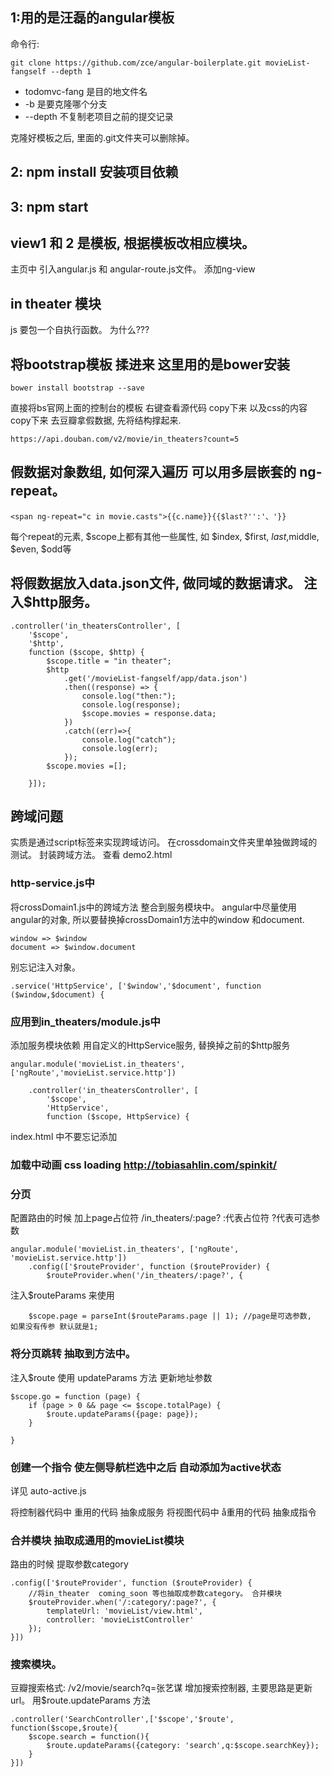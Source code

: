
## 1:用的是汪磊的angular模板

命令行:
		
	git clone https://github.com/zce/angular-boilerplate.git movieList-fangself --depth 1

-	todomvc-fang 是目的地文件名
-	-b 是要克隆哪个分支
-	--depth 不复制老项目之前的提交记录

克隆好模板之后, 里面的.git文件夹可以删除掉。

## 2: npm install 安装项目依赖

## 3: npm start

## view1 和 2 是模板, 根据模板改相应模块。
	
   主页中 引入angular.js 和 angular-route.js文件。 添加ng-view

## in theater 模块
js 要包一个自执行函数。 为什么???


## 将bootstrap模板 揉进来 这里用的是bower安装

	bower install bootstrap --save

直接将bs官网上面的控制台的模板  右键查看源代码 copy下来 以及css的内容copy下来
去豆瓣拿假数据, 先将结构撑起来. 

	https://api.douban.com/v2/movie/in_theaters?count=5

## 假数据对象数组, 如何深入遍历 可以用多层嵌套的 ng-repeat。 
 
 	<span ng-repeat="c in movie.casts">{{c.name}}{{$last?'':'、'}}

每个repeat的元素, $scope上都有其他一些属性,  如 $index, $first, $last,$middle, $even, $odd等

## 将假数据放入data.json文件,  做同域的数据请求。 注入$http服务。

	.controller('in_theatersController', [
		'$scope',
		'$http',
		function ($scope, $http) {
			$scope.title = "in theater";
			$http
				.get('/movieList-fangself/app/data.json')
				.then((response) => {
					console.log("then:");
					console.log(response);
					$scope.movies = response.data;
				})
				.catch((err)=>{
					console.log("catch");
					console.log(err);
				});
			$scope.movies =[];

		}]);

## 跨域问题 
实质是通过script标签来实现跨域访问。 
在crossdomain文件夹里单独做跨域的测试。 封装跨域方法。 查看 demo2.html

### http-service.js中
将crossDomain1.js中的跨域方法 整合到服务模块中。 
angular中尽量使用angular的对象,  所以要替换掉crossDomain1方法中的window 和document.

	window => $window
	document => $window.document 

别忘记注入对象。
	
	.service('HttpService', ['$window','$document', function ($window,$document) {

### 应用到in_theaters/module.js中
添加服务模块依赖
用自定义的HttpService服务, 替换掉之前的$http服务

	angular.module('movieList.in_theaters', ['ngRoute','movieList.service.http'])

		.controller('in_theatersController', [
			'$scope',
			'HttpService',
			function ($scope, HttpService) {

index.html 中不要忘记添加


### 加载中动画   css loading   http://tobiasahlin.com/spinkit/

### 分页

配置路由的时候 加上page占位符  /in_theaters/:page?
:代表占位符
?代表可选参数
		
	angular.module('movieList.in_theaters', ['ngRoute', 'movieList.service.http'])    
        .config(['$routeProvider', function ($routeProvider) {
            $routeProvider.when('/in_theaters/:page?', {


注入$routeParams 来使用

		$scope.page = parseInt($routeParams.page || 1); //page是可选参数,  如果没有传参 默认就是1;

### 将分页跳转 抽取到方法中。
注入$route    使用 updateParams 方法 更新地址参数

	$scope.go = function (page) {
        if (page > 0 && page <= $scope.totalPage) {
            $route.updateParams({page: page});
        }

    }


### 创建一个指令 使左侧导航栏选中之后 自动添加为active状态
详见 auto-active.js

  将控制器代码中 重用的代码 抽象成服务
  将视图代码中  å重用的代码 抽象成指令
  
  
### 合并模块  抽取成通用的movieList模块
路由的时候 提取参数category

	.config(['$routeProvider', function ($routeProvider) {
		//将in_theater  coming_soon 等也抽取成参数category。 合并模块
		$routeProvider.when('/:category/:page?', {
			templateUrl: 'movieList/view.html',
			controller: 'movieListController'
		});
	}])

### 搜索模块。 
豆瓣搜索格式:  /v2/movie/search?q=张艺谋
增加搜索控制器, 主要思路是更新url。  用$route.updateParams 方法

	.controller('SearchController',['$scope','$route', function($scope,$route){
		$scope.search = function(){
			$route.updateParams({category: 'search',q:$scope.searchKey});
		}
	}])
	

